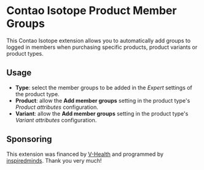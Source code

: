 Contao Isotope Product Member Groups
====================================

This Contao Isotope extension allows you to automatically add groups to logged in members when purchasing specific
products, product variants or product types.

## Usage

* __Type__: select the member groups to be added in the _Expert_ settings of the product type.
* __Product__: allow the __Add member groups__ setting in the product type's _Product attributes_ configuration.
* __Variant__: allow the __Add member groups__ setting in the product type's _Variant attributes_ configuration.

## Sponsoring
This extension was financed by [V-Health](https://vhealth.ch/) and programmed by [inspiredminds](https://www.inspiredminds.at/). Thank you very much!
